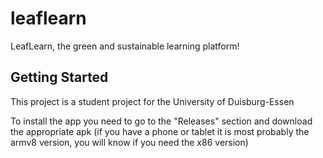 # leaflearn

LeafLearn, the green and sustainable learning platform!

## Getting Started

This project is a student project for the University of Duisburg-Essen

To install the app you need to go to the "Releases" section and download the appropriate apk (if you have a phone or tablet it is most probably the armv8 version, you will know if you need the x86 version)
